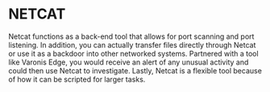 # NETCAT

Netcat functions as a back-end tool that allows for port scanning and port listening. In addition, you can actually transfer files directly through Netcat or use it as a backdoor into other networked systems. Partnered with a tool like Varonis Edge, you would receive an alert of any unusual activity and could then use Netcat to investigate. Lastly, Netcat is a flexible tool because of how it can be scripted for larger tasks.

